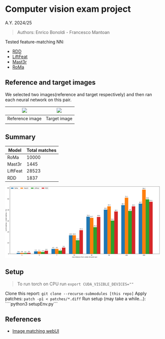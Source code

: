 # Computer vision exam project 
A.Y. 2024/25

> Authors: Enrico Bonoldi - Francesco Mantoan

Tested feature-matching NN:
- [RDD](https://github.com/xtcpete/rdd) 
- [LiftFeat](https://github.com/lyp-deeplearning/LiftFeat)
- [Mast3r](https://github.com/naver/mast3r)
- [RoMa](https://github.com/Vincentqyw/RoMa)

## Reference and target images

We selected two images(reference and target respectively) and then ran each neural network on this pair.


| ![](assets/dante_ref.JPG) | ![](assets/dante_target.JPG) |
| :-----------------------: | :--------------------------: |
|      Reference image      |         Target image         |
|                           |                              |


## Summary 

| Model    | Total matches |
| -------- | ------------- |
| RoMa     | 10000         |
| Mast3r   | 1445          |
| LiftFeat | 28523         |
| RDD      | 1837          |



![](assets/results/masking.png)

## Setup

> To run torch on CPU run ```export CUDA_VISIBLE_DEVICES=""```

Clone this report: ```git clone --recurse-submodules [this repo]```
Apply patches: ```patch -p1 < patches/*.diff```
Run setup (may take a while...): ````python3 setupEnv.py```

## References

- [Image matching webUI](https://github.com/Vincentqyw/image-matching-webui)